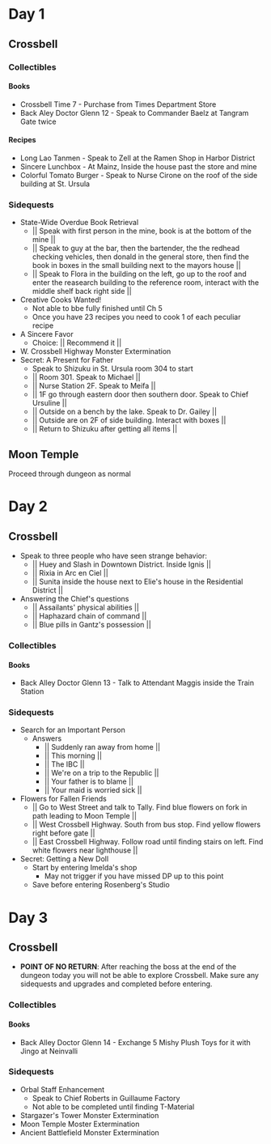 # Day 1
## Crossbell
### Collectibles
#### Books
- Crossbell Time 7 - Purchase from Times Department Store
- Back Aley Doctor Glenn 12 - Speak to Commander Baelz at Tangram Gate twice
#### Recipes
- Long Lao Tanmen - Speak to Zell at the Ramen Shop in Harbor District
- Sincere Lunchbox - At Mainz, Inside the house past the store and mine
- Colorful Tomato Burger - Speak to Nurse Cirone on the roof of the side building at St. Ursula
### Sidequests
- State-Wide Overdue Book Retrieval
    - || Speak with first person in the mine, book is at the bottom of the mine ||
    - || Speak to guy at the bar, then the bartender, the the redhead checking vehicles, then donald in the general store, then find the book in boxes in the small building next to the mayors house ||
    - || Speak to Flora in the building on the left, go up to the roof and enter the reasearch building to the reference room, interact with the middle shelf back right side ||
- Creative Cooks Wanted!
    - Not able to bbe fully finished until Ch 5
    - Once you have 23 recipes you need to cook 1 of each peculiar recipe
- A Sincere Favor
    - Choice: || Recommend it ||
- W. Crossbell Highway Monster Extermination
- Secret: A Present for Father
    - Speak to Shizuku in St. Ursula room 304 to start
    - || Room 301. Speak to Michael ||
    - || Nurse Station 2F. Speak to Meifa ||
    - || 1F go through eastern door then southern door. Speak to Chief Ursuline ||
    - || Outside on a bench by the lake. Speak to Dr. Gailey ||
    - || Outside are on 2F of side building. Interact with boxes ||
    - || Return to Shizuku after getting all items ||
## Moon Temple
Proceed through dungeon as normal
# Day 2
## Crossbell
- Speak to three people who have seen strange behavior:
    - || Huey and Slash in Downtown District. Inside Ignis ||
    - || Rixia in Arc en Ciel ||
    - || Sunita inside the house next to Elie's house in the Residential District ||
- Answering the Chief's questions
    - || Assailants' physical abilities ||
    - || Haphazard chain of command ||
    - || Blue pills in Gantz's possession ||
### Collectibles
#### Books
- Back Alley Doctor Glenn 13 - Talk to Attendant Maggis inside the Train Station
### Sidequests
- Search for an Important Person
    - Answers
        - || Suddenly ran away from home ||
        - || This morning ||
        - || The IBC ||
        - || We're on a trip to the Republic ||
        - || Your father is to blame ||
        - || Your maid is worried sick ||
- Flowers for Fallen Friends
    - || Go to West Street and talk to Tally. Find blue flowers on fork in path leading to Moon Temple ||
    - || West Crossbell Highway. South from bus stop. Find yellow flowers right before gate ||
    - || East Crossbell Highway. Follow road until finding stairs on left. Find white flowers near lighthouse ||
- Secret: Getting a New Doll
    - Start by entering Imelda's shop
        - May not trigger if you have missed DP up to this point
    - Save before entering Rosenberg's Studio
# Day 3
## Crossbell
- **POINT OF NO RETURN**: After reaching the boss at the end of the dungeon today you will not be able to explore Crossbell. Make sure any sidequests and upgrades and completed before entering.
### Collectibles
#### Books
- Back Alley Doctor Glenn 14 - Exchange 5 Mishy Plush Toys for it with Jingo at Neinvalli
### Sidequests
- Orbal Staff Enhancement
    - Speak to Chief Roberts in Guillaume Factory
    - Not able to be completed until finding T-Material
- Stargazer's Tower Monster Extermination
- Moon Temple Moster Extermination
- Ancient Battlefield Monster Extermination
